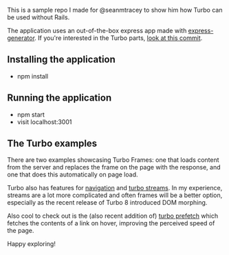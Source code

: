 This is a sample repo I made for @seanmtracey to show him how Turbo can be used without Rails.

The application uses an out-of-the-box express app made with [express-generator](https://expressjs.com/en/starter/generator.html). If you're interested in the Turbo parts, [look at this commit](https://github.com/joshvince/turbo-off-the-rails/commit/a30c5039248cbe40705b617985897ca3f15d245f).

## Installing the application
- npm install

## Running the application
- npm start
- visit localhost:3001

## The Turbo examples
There are two examples showcasing Turbo Frames: one that loads content from the server and replaces the frame on the page with the response, and one that does this automatically on page load.

Turbo also has features for [navigation](https://turbo.hotwired.dev/handbook/drive) and [turbo streams](https://turbo.hotwired.dev/handbook/streams). In my experience, streams are a lot more complicated
and often frames will be a better option, especially as the recent release of Turbo 8 introduced DOM morphing.

Also cool to check out is the (also recent addition of) [turbo prefetch](https://turbo.hotwired.dev/handbook/drive#prefetching-links-on-hover) which fetches the contents of a link on hover,
improving the perceived speed of the page.

Happy exploring!
